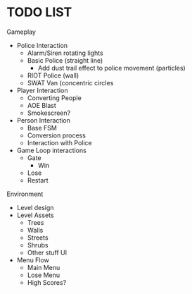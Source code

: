 # TODO LIST #
Gameplay
  + Police Interaction
    - Alarm/Siren rotating lights
    - Basic Police (straight line)
      - Add dust trail effect to police movement (particles)
    - RIOT Police (wall)
    - SWAT Van (concentric circles
  + Player Interaction
    - Converting People
    - AOE Blast
    - Smokescreen?
  + Person Interaction
    - Base FSM
    - Conversion process
    - Interaction with Police
  + Game Loop interactions
    - Gate
      - Win
    - Lose
    - Restart

Environment
  + Level design
  + Level Assets
    - Trees
    - Walls
    - Streets
    - Shrubs
    - Other stuff
UI
  + Menu Flow
    - Main Menu
    - Lose Menu
    - High Scores?
